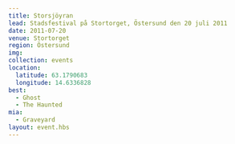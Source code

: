 ```yaml
---
title: Storsjöyran
lead: Stadsfestival på Stortorget, Östersund den 20 juli 2011
date: 2011-07-20
venue: Stortorget
region: Östersund
img:
collection: events
location:
  latitude: 63.1790683
  longitude: 14.6336828
best:
  - Ghost
  - The Haunted
mia:
  - Graveyard
layout: event.hbs
---
```

